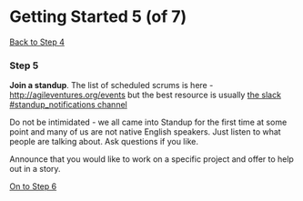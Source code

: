# Getting Started 5 (of 7)

[Back to Step 4](https://www.agileventures.org/getting-started-4)

### Step 5

**Join a standup**. The list of scheduled scrums is here - http://agileventures.org/events but the best resource is usually [the slack #standup_notifications channel](https://agileventures.slack.com/messages/scrum_notifications) 

Do not be intimidated - we all came into Standup for the first time at some point and many of us are not native English speakers. Just listen to what people are talking about. Ask questions if you like.

Announce that you would like to work on a specific project and offer to help out in a story. 

[On to Step 6](https://www.agileventures.org/getting-started-6)